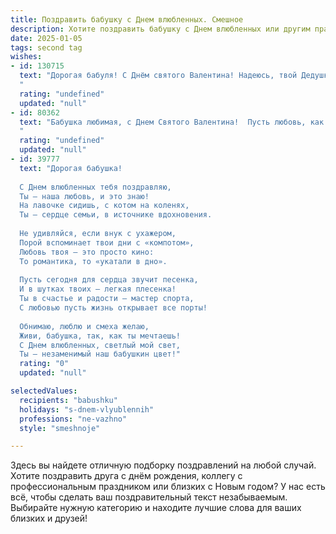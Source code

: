```yaml
---
title: Поздравить бабушку с Днем влюбленных. Смешное
description: Хотите поздравить бабушку с Днем влюбленных или другим праздником? Наш ИИ создаст незабываемое поздравление, а вы обязательно выделитесь среди других.  
date: 2025-01-05
tags: second tag
wishes:
- id: 130715
  text: "Дорогая бабуля! С Днём святого Валентина! Надеюсь, твой Дедушка в этом году не забыл про шоколадки и цветы, а если забыл – не расстраивайся, я всегда готова поделиться своими запасами конфет!  Пусть твоя любовь к жизни будет такой же бурной, как и твои лучшие рецепты!  Целую крепко!
  "
  rating: "undefined"
  updated: "null"
- id: 80362
  text: "Бабушка любимая, с Днем Святого Валентина!  Пусть любовь, как хорошее вино, с годами становится только крепче, а сердце бьется в ритме вальса! 😉
  "
  rating: "undefined"
  updated: "null"
- id: 39777
  text: "Дорогая бабушка!
  
  С Днем влюбленных тебя поздравляю,
  Ты — наша любовь, и это знаю!
  На лавочке сидишь, с котом на коленях,
  Ты — сердце семьи, в источнике вдохновения.
  
  Не удивляйся, если внук с ухажером,
  Порой вспоминает твои дни с «компотом»,
  Любовь твоя — это просто кино:
  То романтика, то «укатали в дно».
  
  Пусть сегодня для сердца звучит песенка,
  И в шутках твоих — легкая плесенка!
  Ты в счастье и радости — мастер спорта,
  С любовью пусть жизнь открывает все порты!
  
  Обнимаю, люблю и смеха желаю,
  Живи, бабушка, так, как ты мечтаешь!
  С Днем влюбленных, светлый мой свет,
  Ты — незаменимый наш бабушкин цвет!"
  rating: "0"
  updated: "null"

selectedValues:
  recipients: "babushku"
  holidays: "s-dnem-vlyublennih"
  professions: "ne-vazhno"
  style: "smeshnoje"

---
```


Здесь вы найдете отличную подборку поздравлений на любой случай. 
Хотите поздравить друга с днём рождения, коллегу с профессиональным праздником или близких с Новым годом? У нас есть всё, чтобы сделать ваш поздравительный текст незабываемым. Выбирайте нужную категорию и находите лучшие слова для ваших близких и друзей!
